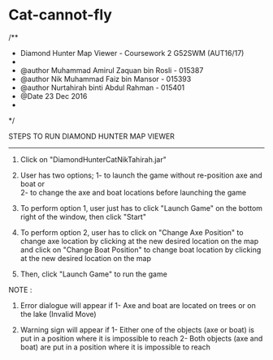 # Cat-cannot-fly

/**
 * Diamond Hunter Map Viewer - Coursework 2 G52SWM (AUT16/17)
 * 
 * @author Muhammad Amirul Zaquan bin Rosli - 015387
 * @author Nik Muhammad Faiz bin Mansor  - 015393
 * @author Nurtahirah binti Abdul Rahman - 015401
 * @Date 23 Dec 2016
 * 
 */

STEPS TO RUN DIAMOND HUNTER MAP VIEWER
****************************************

1. Click on "DiamondHunterCatNikTahirah.jar"

2. User has two options;
	1- to launch the game without re-position axe and boat
			      or	
	2- to change the axe and boat locations before launching the game

3. To perform option 1, user just has to click "Launch Game" on the bottom right of the window, then click "Start"

4. To perform option 2, user has to click on "Change Axe Position" to change axe location by clicking at the
new desired location on the map and click on "Change Boat Position" to change boat location by clicking at the
new desired location on the map

5. Then, click "Launch Game" to run the game

NOTE : 

1. Error dialogue will appear if
	1- Axe and boat are located on trees or on the lake (Invalid Move)

2. Warning sign will appear if
	1- Either one of the objects (axe or boat) is put in a position where it is impossible to reach
	2- Both objects (axe and boat) are put in a position where it is impossible to reach
